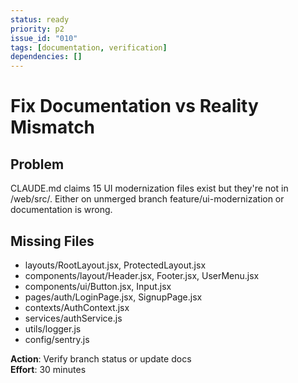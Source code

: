 ```yaml
---
status: ready
priority: p2
issue_id: "010"
tags: [documentation, verification]
dependencies: []
---
```


# Fix Documentation vs Reality Mismatch

## Problem

CLAUDE.md claims 15 UI modernization files exist but they're not in /web/src/. Either on unmerged branch feature/ui-modernization or documentation is wrong.

## Missing Files

- layouts/RootLayout.jsx, ProtectedLayout.jsx
- components/layout/Header.jsx, Footer.jsx, UserMenu.jsx
- components/ui/Button.jsx, Input.jsx
- pages/auth/LoginPage.jsx, SignupPage.jsx
- contexts/AuthContext.jsx
- services/authService.js
- utils/logger.js
- config/sentry.js

**Action**: Verify branch status or update docs  
**Effort**: 30 minutes
